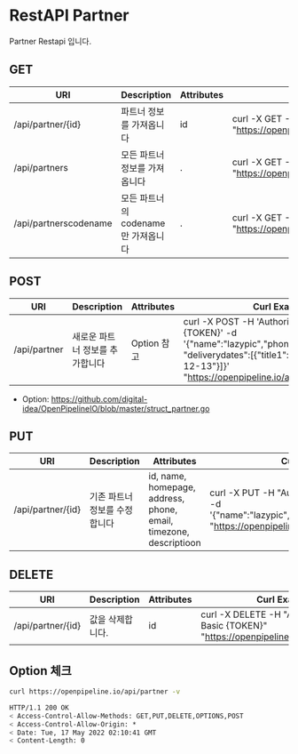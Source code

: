 # RestAPI Partner

Partner Restapi 입니다.

## GET

| URI | Description | Attributes | Curl Example |
| --- | --- | --- | --- |
|/api/partner/{id}|파트너 정보를 가져옵니다|id|curl -X GET -H "Authorization: Basic {TOKEN}" "https://openpipeline.io/api/partner/{id}"
|/api/partners|모든 파트너 정보를 가져옵니다| . |curl -X GET -H "Authorization: Basic {TOKEN}" "https://openpipeline.io/api/partners"
|/api/partnerscodename|모든 파트너의 codename만 가져옵니다| . |curl -X GET -H "Authorization: Basic {TOKEN}" "https://openpipeline.io/api/partnerscodename"

## POST

| URI | Description | Attributes | Curl Example |
| --- | --- | --- | --- |
|/api/partner|새로운 파트너 정보를 추가합니다| Option 참고 |curl -X POST -H 'Authorization: Basic {TOKEN}' -d '{"name":"lazypic","phone":"821094117096", "deliverydates":[{"title1":"df","date":"2021-12-13"}]}' "https://openpipeline.io/api/partner"

- Option: https://github.com/digital-idea/OpenPipelineIO/blob/master/struct_partner.go

## PUT

| URI | Description | Attributes | Curl Example |
| --- | --- | --- | --- |
|/api/partner/{id}|기존 파트너 정보를 수정합니다|id, name, homepage, address, phone, email, timezone, descriptioon|curl -X PUT -H "Authorization: Basic {TOKEN}“ -d '{"name":"lazypic","phone":"821094117096"}' "https://openpipeline.io/api/partner/{id}"

## DELETE

| URI | Description | Attributes | Curl Example |
| --- | --- | --- | --- |
|/api/partner/{id}|값을 삭제합니다.|id|curl -X DELETE -H "Authorization: Basic {TOKEN}" "https://openpipeline.io/api/partner/{id}"

## Option 체크

```bash
curl https://openpipeline.io/api/partner -v
```

```bash
HTTP/1.1 200 OK
< Access-Control-Allow-Methods: GET,PUT,DELETE,OPTIONS,POST
< Access-Control-Allow-Origin: *
< Date: Tue, 17 May 2022 02:10:41 GMT
< Content-Length: 0
```
